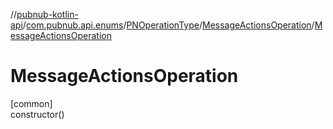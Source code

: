 //[pubnub-kotlin-api](../../../../index.md)/[com.pubnub.api.enums](../../index.md)/[PNOperationType](../index.md)/[MessageActionsOperation](index.md)/[MessageActionsOperation](-message-actions-operation.md)

# MessageActionsOperation

[common]\
constructor()
